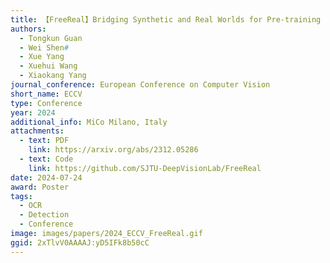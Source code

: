 ```yaml
---
title: 【FreeReal】Bridging Synthetic and Real Worlds for Pre-training Scene Text Detectors
authors:
  - Tongkun Guan
  - Wei Shen#
  - Xue Yang
  - Xuehui Wang
  - Xiaokang Yang
journal_conference: European Conference on Computer Vision
short_name: ECCV
type: Conference
year: 2024
additional_info: MiCo Milano, Italy
attachments:
  - text: PDF
    link: https://arxiv.org/abs/2312.05286
  - text: Code
    link: https://github.com/SJTU-DeepVisionLab/FreeReal
date: 2024-07-24
award: Poster
tags:
  - OCR
  - Detection
  - Conference
image: images/papers/2024_ECCV_FreeReal.gif
ggid: 2xTlvV0AAAAJ:yD5IFk8b50cC
---
```

